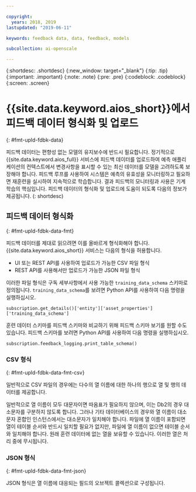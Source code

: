 ```yaml
---

copyright:
  years: 2018, 2019
lastupdated: "2019-06-11"

keywords: feedback data, data, feedback, models

subcollection: ai-openscale

---
```


{:shortdesc: .shortdesc}
{:new_window: target="_blank"}
{:tip: .tip}
{:important: .important}
{:note: .note}
{:pre: .pre}
{:codeblock: .codeblock}
{:screen: .screen}

# {{site.data.keyword.aios_short}}에서 피드백 데이터 형식화 및 업로드
{: #fmt-upld-fdbk-data}

피드백 데이터는 편향성 없는 모델의 유지보수에 반드시 필요합니다. 정기적으로 {{site.data.keyword.aios_full}} 서비스에 피드백 데이터를 업로드하여 예측 애플리케이션의 컨텍스트에서 변경사항을 표시할 수 있는 최신 데이터를 모델을 고려하도록 보장해야 합니다. 피드백 루프를 사용하여 시스템은 예측의 유효성을 모니터링하고 필요하면 재훈련을 실시하여 지속적으로 학습합니다. 결과 피드백의 모니터링과 사용은 기계 학습의 핵심입니다. 피드백 데이터의 형식화 및 업로드에 도움이 되도록 다음의 정보가 제공됩니다.
(: shortdesc)

## 피드백 데이터 형식화
{: #fmt-upld-fdbk-data-fmt}

피드백 데이터를 제대로 읽으려면 이를 올바르게 형식화해야 합니다. {{site.data.keyword.aios_short}} 서비스는 다음의 형식을 허용합니다. 

- UI 또는 REST API를 사용하여 업로드가 가능한 CSV 파일 형식
- REST API를 사용해서만 업로드가 가능한 JSON 파일 형식

이러한 파일 형식은 구독 세부사항에서 사용 가능한 `training_data_schema` 스키마로 정의됩니다. 
`training_data_schema`를 보려면 Python API를 사용하여 다음 명령을 실행하십시오. 

```
subscription.get_details()['entity']['asset_properties']['training_data_schema']
```

훈련 데이터 스키마를 피드백 스키마와 비교하기 위해 피드백 스키마 보기를 원할 수도 있습니다. 피드백 스키마를 보려면 Python API를 사용하여 다음 명령을 실행하십시오. 

```
subscription.feedback_logging.print_table_schema()
```


### CSV 형식
{: #fmt-upld-fdbk-data-fmt-csv}

일반적으로 CSV 파일의 경우에는 다수의 열 이름에 대한 하나의 행으로 열 및 행의 데이터를 제공합니다. 

일반적으로 열 이름이 모두 대문자이면 따옴표가 필요하지 않으며, 이는 Db2의 경우 대소문자를 구분하지 않도록 합니다. 그러나 기타 데이터베이스의 경우와 열 이름이 대소문자 혼합인 인스턴스에서는 대소문자가 일치해야 합니다.
파일에 열 이름이 포함되면 열이 테이블 순서와 반드시 일치할 필요가 없지만, 파일에 열 이름이 없으면 테이블 순서와 일치해야 합니다. 원래 훈련 데이터에 없는 열을 보유할 수 있습니다. 이러한 열은 처리 중에 무시됩니다. 


### JSON 형식
{: #fmt-upld-fdbk-data-fmt-json}

JSON 형식은 열 이름에 대응되는 필드의 오브젝트 콜렉션으로 구성됩니다. 

